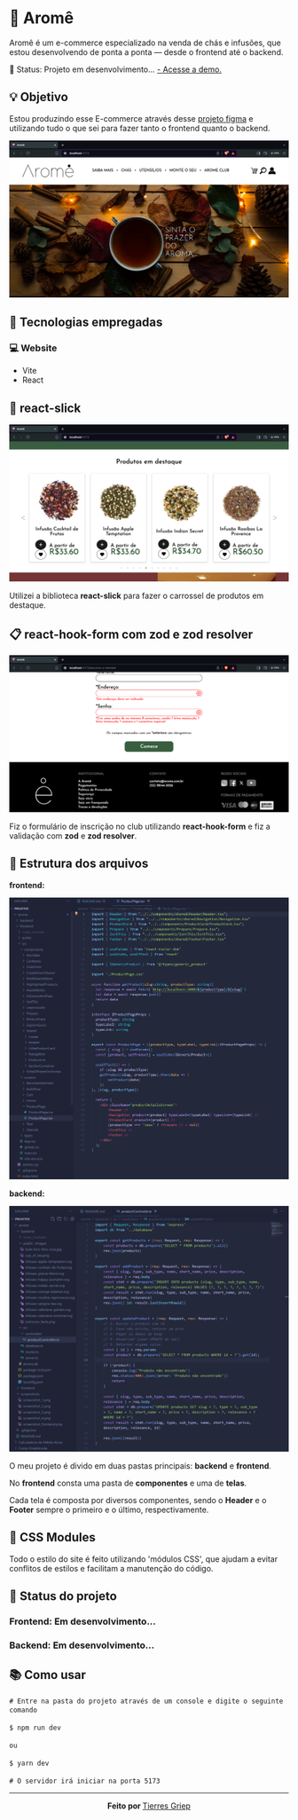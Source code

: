 # 🍵 Aromê

<p>Aromê é um e-commerce especializado na venda de chás e infusões, que estou desenvolvendo de ponta a ponta — desde o frontend até o backend.

🚧 Status: Projeto em desenvolvimento...
<a href='https://arome.vercel.app/'>- Acesse a demo.</a></p> 

## 💡 Objetivo

<p>Estou produzindo esse E-commerce através desse <a href='https://www.figma.com/file/f3fkNm6wy74DNAVnucpb6TUD/site-arome?type=design&node-id=0%3A1&mode=design&t=HVve7kprLR3uc6fX-1'>projeto figma</a> e utilizando tudo o que sei para fazer tanto o frontend quanto o backend.</p>


![Screenshot do e-commerce - 1](screenshots/screenshot_1.png)

 
## 🔧 Tecnologias empregadas
### 💻 Website

<ul>
 <li>Vite</li>
 <li>React</li>
</ul>



## 🎠 react-slick


![Screenshot do e-commerce - 2](screenshots/screenshot_2.png)


<p>Utilizei a biblioteca <strong>react-slick</strong> para fazer o carrossel de produtos em destaque.</p>



## 📋 react-hook-form com zod e zod resolver


![Screenshot do e-commerce - 3](screenshots/screenshot_3.png)


<p>Fiz o formulário de inscrição no club utilizando <strong>react-hook-form</strong> e fiz a validação com <strong>zod</strong> e <strong>zod resolver</strong>.</p>



## 🧱 Estrutura dos arquivos

<p><strong>frontend:</strong></p>

![Screenshot do e-commerce - 4](screenshots/screenshot_frontend.png)

<p><strong>backend:</strong></p>

![Screenshot do e-commerce - 5](screenshots/screenshot_backend.png)


<p>O meu projeto é divido em duas pastas principais: <strong>backend</strong> e <strong>frontend</strong>.</p>
<p>No <strong>frontend</strong> consta uma pasta de <strong>componentes</strong> e uma de <strong>telas</strong>.</p>
<p>Cada tela é composta por diversos componentes, sendo o <strong>Header</strong> e o <strong>Footer</strong> sempre o primeiro e o último, respectivamente.</p>

## 🎨 CSS Modules
<p>Todo o estilo do site é feito utilizando 'módulos CSS', que ajudam a evitar conflitos de estilos e facilitam a manutenção do código.</p>

## 🚧 Status do projeto
### Frontend: Em desenvolvimento...
### Backend: Em desenvolvimento...

## 📚 Como usar

```
# Entre na pasta do projeto através de um console e digite o seguinte comando

$ npm run dev

ou

$ yarn dev

# O servidor irá iniciar na porta 5173
```

<hr>

<p align="center"><strong>Feito por </strong><a href='https://www.linkedin.com/in/tierres-griep-23131621a/'>Tierres Griep</a></p>
